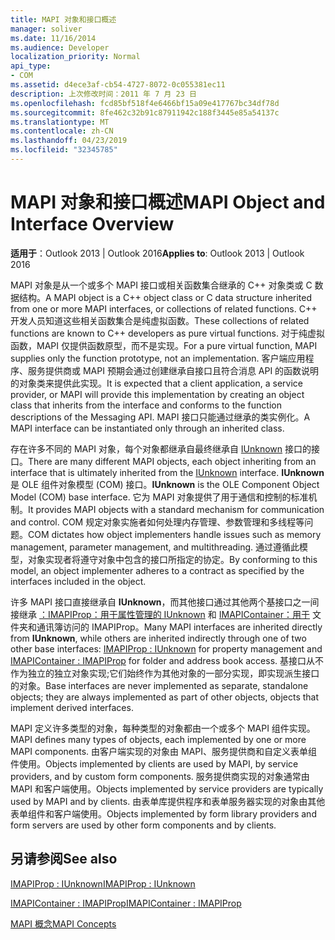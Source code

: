 ```yaml
---
title: MAPI 对象和接口概述
manager: soliver
ms.date: 11/16/2014
ms.audience: Developer
localization_priority: Normal
api_type:
- COM
ms.assetid: d4ece3af-cb54-4727-8072-0c055381ec11
description: 上次修改时间：2011 年 7 月 23 日
ms.openlocfilehash: fcd85bf518f4e6466bf15a09e417767bc34df78d
ms.sourcegitcommit: 8fe462c32b91c87911942c188f3445e85a54137c
ms.translationtype: MT
ms.contentlocale: zh-CN
ms.lasthandoff: 04/23/2019
ms.locfileid: "32345785"
---
```

# <a name="mapi-object-and-interface-overview"></a><span data-ttu-id="c620a-103">MAPI 对象和接口概述</span><span class="sxs-lookup"><span data-stu-id="c620a-103">MAPI Object and Interface Overview</span></span>

  
  
<span data-ttu-id="c620a-104">**适用于**：Outlook 2013 | Outlook 2016</span><span class="sxs-lookup"><span data-stu-id="c620a-104">**Applies to**: Outlook 2013 | Outlook 2016</span></span> 
  
<span data-ttu-id="c620a-105">MAPI 对象是从一个或多个 MAPI 接口或相关函数集合继承的 C++ 对象类或 C 数据结构。</span><span class="sxs-lookup"><span data-stu-id="c620a-105">A MAPI object is a C++ object class or C data structure inherited from one or more MAPI interfaces, or collections of related functions.</span></span> <span data-ttu-id="c620a-106">C++ 开发人员知道这些相关函数集合是纯虚拟函数。</span><span class="sxs-lookup"><span data-stu-id="c620a-106">These collections of related functions are known to C++ developers as pure virtual functions.</span></span> <span data-ttu-id="c620a-107">对于纯虚拟函数，MAPI 仅提供函数原型，而不是实现。</span><span class="sxs-lookup"><span data-stu-id="c620a-107">For a pure virtual function, MAPI supplies only the function prototype, not an implementation.</span></span> <span data-ttu-id="c620a-108">客户端应用程序、服务提供商或 MAPI 预期会通过创建继承自接口且符合消息 API 的函数说明的对象类来提供此实现。</span><span class="sxs-lookup"><span data-stu-id="c620a-108">It is expected that a client application, a service provider, or MAPI will provide this implementation by creating an object class that inherits from the interface and conforms to the function descriptions of the Messaging API.</span></span> <span data-ttu-id="c620a-109">MAPI 接口只能通过继承的类实例化。</span><span class="sxs-lookup"><span data-stu-id="c620a-109">A MAPI interface can be instantiated only through an inherited class.</span></span>
  
<span data-ttu-id="c620a-110">存在许多不同的 MAPI 对象，每个对象都继承自最终继承自 [IUnknown](https://msdn.microsoft.com/library/33f1d79a-33fc-4ce5-a372-e08bda378332%28Office.15%29.aspx) 接口的接口。</span><span class="sxs-lookup"><span data-stu-id="c620a-110">There are many different MAPI objects, each object inheriting from an interface that is ultimately inherited from the [IUnknown](https://msdn.microsoft.com/library/33f1d79a-33fc-4ce5-a372-e08bda378332%28Office.15%29.aspx) interface.</span></span> <span data-ttu-id="c620a-111">**IUnknown** 是 OLE 组件对象模型 (COM) 接口。</span><span class="sxs-lookup"><span data-stu-id="c620a-111">**IUnknown** is the OLE Component Object Model (COM) base interface.</span></span> <span data-ttu-id="c620a-112">它为 MAPI 对象提供了用于通信和控制的标准机制。</span><span class="sxs-lookup"><span data-stu-id="c620a-112">It provides MAPI objects with a standard mechanism for communication and control.</span></span> <span data-ttu-id="c620a-113">COM 规定对象实施者如何处理内存管理、参数管理和多线程等问题。</span><span class="sxs-lookup"><span data-stu-id="c620a-113">COM dictates how object implementers handle issues such as memory management, parameter management, and multithreading.</span></span> <span data-ttu-id="c620a-114">通过遵循此模型，对象实现者将遵守对象中包含的接口所指定的协定。</span><span class="sxs-lookup"><span data-stu-id="c620a-114">By conforming to this model, an object implementer adheres to a contract as specified by the interfaces included in the object.</span></span> 
  
<span data-ttu-id="c620a-115">许多 MAPI 接口直接继承自 **IUnknown**，而其他接口通过其他两个基接口之一间接继承 [：IMAPIProp：用于属性管理的 IUnknown](imapipropiunknown.md) 和 [IMAPIContainer：用于](imapicontainerimapiprop.md) 文件夹和通讯簿访问的 IMAPIProp。</span><span class="sxs-lookup"><span data-stu-id="c620a-115">Many MAPI interfaces are inherited directly from **IUnknown**, while others are inherited indirectly through one of two other base interfaces: [IMAPIProp : IUnknown](imapipropiunknown.md) for property management and [IMAPIContainer : IMAPIProp](imapicontainerimapiprop.md) for folder and address book access.</span></span> <span data-ttu-id="c620a-116">基接口从不作为独立的独立对象实现;它们始终作为其他对象的一部分实现，即实现派生接口的对象。</span><span class="sxs-lookup"><span data-stu-id="c620a-116">Base interfaces are never implemented as separate, standalone objects; they are always implemented as part of other objects, objects that implement derived interfaces.</span></span> 
  
<span data-ttu-id="c620a-117">MAPI 定义许多类型的对象，每种类型的对象都由一个或多个 MAPI 组件实现。</span><span class="sxs-lookup"><span data-stu-id="c620a-117">MAPI defines many types of objects, each implemented by one or more MAPI components.</span></span> <span data-ttu-id="c620a-118">由客户端实现的对象由 MAPI、服务提供商和自定义表单组件使用。</span><span class="sxs-lookup"><span data-stu-id="c620a-118">Objects implemented by clients are used by MAPI, by service providers, and by custom form components.</span></span> <span data-ttu-id="c620a-119">服务提供商实现的对象通常由 MAPI 和客户端使用。</span><span class="sxs-lookup"><span data-stu-id="c620a-119">Objects implemented by service providers are typically used by MAPI and by clients.</span></span> <span data-ttu-id="c620a-120">由表单库提供程序和表单服务器实现的对象由其他表单组件和客户端使用。</span><span class="sxs-lookup"><span data-stu-id="c620a-120">Objects implemented by form library providers and form servers are used by other form components and by clients.</span></span> 
  
## <a name="see-also"></a><span data-ttu-id="c620a-121">另请参阅</span><span class="sxs-lookup"><span data-stu-id="c620a-121">See also</span></span>



[<span data-ttu-id="c620a-122">IMAPIProp : IUnknown</span><span class="sxs-lookup"><span data-stu-id="c620a-122">IMAPIProp : IUnknown</span></span>](imapipropiunknown.md)
  
[<span data-ttu-id="c620a-123">IMAPIContainer : IMAPIProp</span><span class="sxs-lookup"><span data-stu-id="c620a-123">IMAPIContainer : IMAPIProp</span></span>](imapicontainerimapiprop.md)


[<span data-ttu-id="c620a-124">MAPI 概念</span><span class="sxs-lookup"><span data-stu-id="c620a-124">MAPI Concepts</span></span>](mapi-concepts.md)

